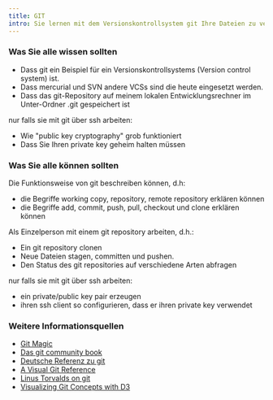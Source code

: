 ```yaml
---
title: GIT
intro: Sie lernen mit dem Versionskontrollsystem git Ihre Dateien zu verwalten.
---
```


### Was Sie alle wissen sollten

* Dass git ein Beispiel für ein Versionskontrollsystems (Version control system) ist. 
* Dass mercurial und SVN andere VCSs sind die heute eingesetzt werden. 
* Dass das git-Repository auf meinem lokalen Entwicklungsrechner im Unter-Ordner .git gespeichert ist 

nur falls sie mit git über ssh arbeiten:

* Wie "public key cryptography" grob funktioniert
* Dass Sie Ihren private key geheim halten müssen

### Was Sie alle können sollten

Die Funktionsweise von git beschreiben können, d.h:

* die Begriffe working copy, repository, remote repository erklären können
* die Begriffe add, commit, push, pull, checkout und clone erklären können

Als Einzelperson mit einem git repository arbeiten, d.h.:

* Ein git repository clonen
* Neue Dateien stagen, committen und pushen.
* Den Status des git repositories auf verschiedene Arten abfragen

nur falls sie mit git über ssh arbeiten:

* ein private/public key pair erzeugen
* ihren ssh client so configurieren, dass er ihren private key verwendet


### Weitere Informationsquellen

* [Git Magic](http://www-cs-students.stanford.edu/~blynn/gitmagic/intl/de/) 
* [Das git community book](http://book.git-scm.com/)
* [Deutsche Referenz zu git](http://weinimo.de/Git-Hilfen/)
* [A Visual Git Reference](http://marklodato.github.com/visual-git-guide/index-en.html)
* [Linus Torvalds on git](https://www.youtube.com/watch?v=4XpnKHJAok8)
* [Visualizing Git Concepts with D3](http://onlywei.github.io/explain-git-with-d3/)
